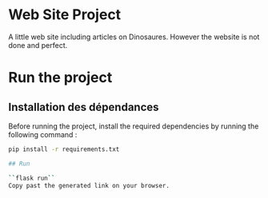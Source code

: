 # Web Site Project
A little web site including articles on Dinosaures. However the website is not done and perfect.

# Run the project
## Installation des dépendances

Before running the project, install the required dependencies by running the following command :

```sh
pip install -r requirements.txt

## Run

``flask run``
Copy past the generated link on your browser.
